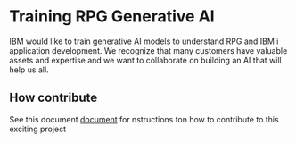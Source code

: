 # Training RPG Generative AI

IBM would like to train generative AI models to understand RPG and IBM i application development.
We recognize that many customers have valuable assets and expertise and we want to collaborate on building an AI that will help us all.

## How contribute

See this document [document](how_to_contribute_to_AI_training.md) for nstructions ton how to contribute to this exciting project
